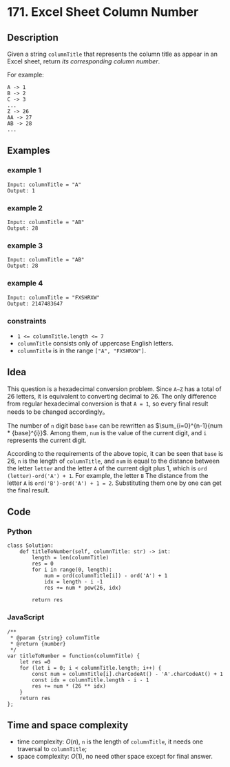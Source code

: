 # 171. Excel Sheet Column Number

## Description
Given a string `columnTitle` that represents the column title as appear in an Excel sheet, return *its corresponding column number*.

For example:

```
A -> 1
B -> 2
C -> 3
...
Z -> 26
AA -> 27
AB -> 28
...
```

## Examples
### example 1
```
Input: columnTitle = "A"
Output: 1
```

### example 2
```
Input: columnTitle = "AB"
Output: 28
```

### example 3
```
Input: columnTitle = "AB"
Output: 28
```

### example 4
```
Input: columnTitle = "FXSHRXW"
Output: 2147483647
```

### constraints
- `1 <= columnTitle.length <= 7`
- `columnTitle` consists only of uppercase English letters.
- `columnTitle` is in the range `["A", "FXSHRXW"]`.

## Idea
This question is a hexadecimal conversion problem. Since `A~Z` has a total of 26 letters, it is equivalent to converting decimal to 26. The only difference from regular hexadecimal conversion is that `A = 1`, so every final result needs to be changed accordingly。

The number of `n` digit base `base` can be rewritten as $\sum_{i=0}^{n-1}{num * {base}^{i}}$. Among them, `num` is the value of the current digit, and `i` represents the current digit.

According to the requirements of the above topic, it can be seen that `base` is 26, `n` is the length of `columnTitle`, and `num` is equal to the distance between the letter `letter` and the letter `A` of the current digit plus 1, which is `ord (letter)-ord('A') + 1`. For example, the letter `B`
The distance from the letter `A` is `ord('B')-ord('A') + 1 = 2`. Substituting them one by one can get the final result.

## Code
### Python
```
class Solution:
    def titleToNumber(self, columnTitle: str) -> int:
        length = len(columnTitle)
        res = 0
        for i in range(0, length):
            num = ord(columnTitle[i]) - ord('A') + 1
            idx = length - i -1
            res += num * pow(26, idx)
        
        return res
```

### JavaScript
```
/**
 * @param {string} columnTitle
 * @return {number}
 */
var titleToNumber = function(columnTitle) {
    let res =0
    for (let i = 0; i < columnTitle.length; i++) {
        const num = columnTitle[i].charCodeAt() - 'A'.charCodeAt() + 1
        const idx = columnTitle.length - i - 1
        res += num * (26 ** idx)
    }
    return res
};
```

## Time and space complexity
- time complexity: $O(n)$, `n` is the length of `columnTitle`, it needs one traversal to `columnTitle`;
- space complexity: $O(1)$, no need other space except for final answer.